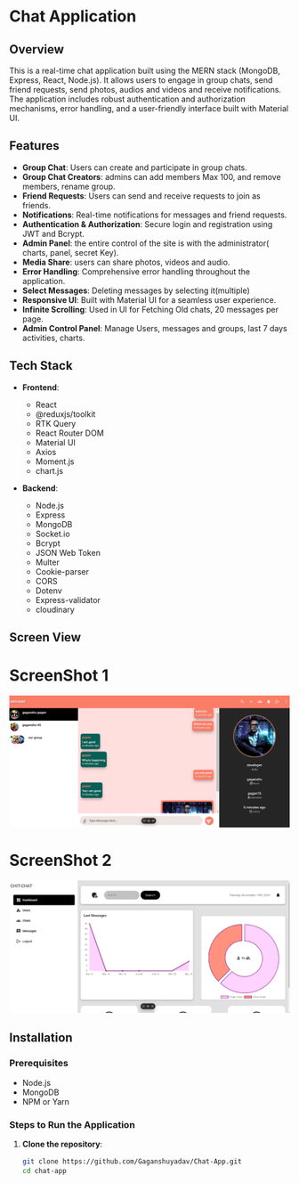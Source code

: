 
# Chat Application

## Overview

This is a real-time chat application built using the MERN stack (MongoDB, Express, React, Node.js). It allows users to engage in group chats, send friend requests,  send photos, audios and videos and receive notifications. The application includes robust authentication and authorization mechanisms, error handling, and a user-friendly interface built with Material UI.

## Features

- **Group Chat**: Users can create and participate in group chats.
- **Group Chat Creators**: admins can add members Max 100, and remove members, rename group.
- **Friend Requests**: Users can send and receive requests to join as friends.
- **Notifications**: Real-time notifications for messages and friend requests.
- **Authentication & Authorization**: Secure login and registration using JWT and Bcrypt.
- **Admin Panel**: the entire control of the site is with the administrator( charts, panel, secret Key). 
- **Media Share**: users can share photos, videos and audio.
- **Error Handling**: Comprehensive error handling throughout the application.
- **Select Messages**: Deleting messages by selecting it(multiple)
- **Responsive UI**: Built with Material UI for a seamless user experience.
- **Infinite Scrolling**: Used in UI for Fetching Old chats, 20 messages per page.
- **Admin Control Panel**: Manage Users, messages and groups, last 7 days activities, charts.

## Tech Stack

- **Frontend**: 
  - React
  - @reduxjs/toolkit
  - RTK Query
  - React Router DOM
  - Material UI
  - Axios
  - Moment.js
  - chart.js

- **Backend**:
  - Node.js
  - Express
  - MongoDB
  - Socket.io
  - Bcrypt
  - JSON Web Token
  - Multer
  - Cookie-parser
  - CORS
  - Dotenv
  - Express-validator
  - cloudinary




## Screen View

# ScreenShot 1
![Docs Editor 1](./frontend/public/screenshots/screenshot-chit-chat-1.png)

# ScreenShot 2
![Docs Editor 2](./frontend/public/screenshots/screenshot-chit-chat-2.png)




## Installation

### Prerequisites

- Node.js
- MongoDB
- NPM or Yarn

### Steps to Run the Application

1. **Clone the repository**:
   ```bash
   git clone https://github.com/Gaganshuyadav/Chat-App.git
   cd chat-app
  
